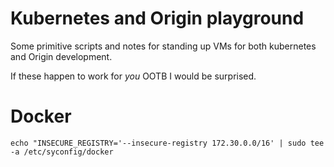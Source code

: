 # Kubernetes and Origin playground

Some primitive scripts and notes for standing up VMs for both
kubernetes and Origin development.

If these happen to work for *you* OOTB I would be surprised.

# Docker

```
echo "INSECURE_REGISTRY='--insecure-registry 172.30.0.0/16' | sudo tee -a /etc/syconfig/docker
```
